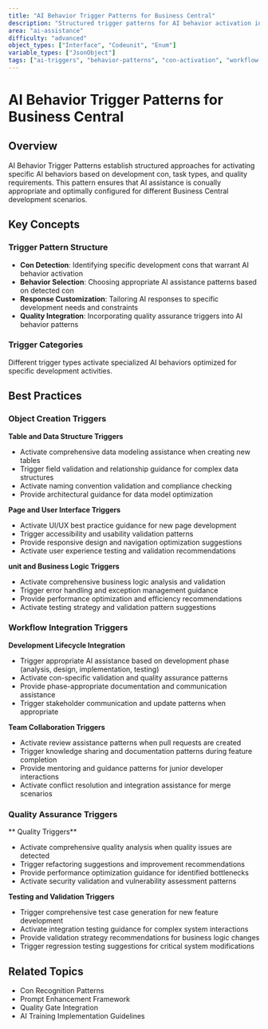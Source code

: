 ```yaml
---
title: "AI Behavior Trigger Patterns for Business Central"
description: "Structured trigger patterns for AI behavior activation in Business Central development cons"
area: "ai-assistance"
difficulty: "advanced"
object_types: ["Interface", "Codeunit", "Enum"]
variable_types: ["JsonObject"]
tags: ["ai-triggers", "behavior-patterns", "con-activation", "workflow-integration", "quality-triggers"]
---
```


# AI Behavior Trigger Patterns for Business Central

## Overview

AI Behavior Trigger Patterns establish structured approaches for activating specific AI behaviors based on development con, task types, and quality requirements. This pattern ensures that AI assistance is conually appropriate and optimally configured for different Business Central development scenarios.

## Key Concepts

### Trigger Pattern Structure
- **Con Detection**: Identifying specific development cons that warrant AI behavior activation
- **Behavior Selection**: Choosing appropriate AI assistance patterns based on detected con
- **Response Customization**: Tailoring AI responses to specific development needs and constraints
- **Quality Integration**: Incorporating quality assurance triggers into AI behavior patterns

### Trigger Categories
Different trigger types activate specialized AI behaviors optimized for specific development activities.

## Best Practices

### Object Creation Triggers

**Table and Data Structure Triggers**
- Activate comprehensive data modeling assistance when creating new tables
- Trigger field validation and relationship guidance for complex data structures
- Activate naming convention validation and compliance checking
- Provide architectural guidance for data model optimization

**Page and User Interface Triggers**
- Activate UI/UX best practice guidance for new page development
- Trigger accessibility and usability validation patterns
- Provide responsive design and navigation optimization suggestions
- Activate user experience testing and validation recommendations

**unit and Business Logic Triggers**
- Activate comprehensive business logic analysis and validation
- Trigger error handling and exception management guidance
- Provide performance optimization and efficiency recommendations
- Activate testing strategy and validation pattern suggestions

### Workflow Integration Triggers

**Development Lifecycle Integration**
- Trigger appropriate AI assistance based on development phase (analysis, design, implementation, testing)
- Activate con-specific validation and quality assurance patterns
- Provide phase-appropriate documentation and communication assistance
- Trigger stakeholder communication and update patterns when appropriate

**Team Collaboration Triggers**
- Activate  review assistance patterns when pull requests are created
- Trigger knowledge sharing and documentation patterns during feature completion
- Provide mentoring and guidance patterns for junior developer interactions
- Activate conflict resolution and integration assistance for merge scenarios

### Quality Assurance Triggers

** Quality Triggers**
- Activate comprehensive  quality analysis when quality issues are detected
- Trigger refactoring suggestions and improvement recommendations
- Provide performance optimization guidance for identified bottlenecks
- Activate security validation and vulnerability assessment patterns

**Testing and Validation Triggers**
- Trigger comprehensive test case generation for new feature development
- Activate integration testing guidance for complex system interactions
- Provide validation strategy recommendations for business logic changes
- Trigger regression testing suggestions for critical system modifications

## Related Topics

- Con Recognition Patterns
- Prompt Enhancement Framework
- Quality Gate Integration
- AI Training Implementation Guidelines
